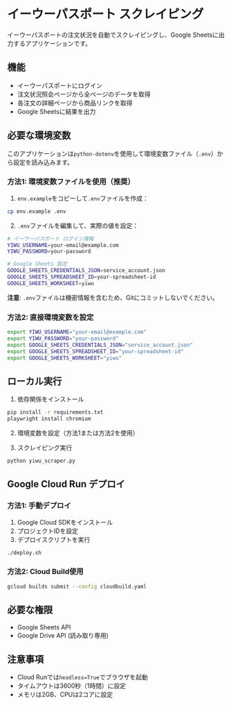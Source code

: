 # イーウーパスポート スクレイピング

イーウーパスポートの注文状況を自動でスクレイピングし、Google Sheetsに出力するアプリケーションです。

## 機能

- イーウーパスポートにログイン
- 注文状況照会ページから全ページのデータを取得
- 各注文の詳細ページから商品リンクを取得
- Google Sheetsに結果を出力

## 必要な環境変数

このアプリケーションは`python-dotenv`を使用して環境変数ファイル（`.env`）から設定を読み込みます。

### 方法1: 環境変数ファイルを使用（推奨）

1. `env.example`をコピーして`.env`ファイルを作成：
```bash
cp env.example .env
```

2. `.env`ファイルを編集して、実際の値を設定：
```bash
# イーウーパスポート ログイン情報
YIWU_USERNAME=your-email@example.com
YIWU_PASSWORD=your-password

# Google Sheets 設定
GOOGLE_SHEETS_CREDENTIALS_JSON=service_account.json
GOOGLE_SHEETS_SPREADSHEET_ID=your-spreadsheet-id
GOOGLE_SHEETS_WORKSHEET=yiwu
```

**注意**: `.env`ファイルは機密情報を含むため、Gitにコミットしないでください。

### 方法2: 直接環境変数を設定

```bash
export YIWU_USERNAME="your-email@example.com"
export YIWU_PASSWORD="your-password"
export GOOGLE_SHEETS_CREDENTIALS_JSON="service_account.json"
export GOOGLE_SHEETS_SPREADSHEET_ID="your-spreadsheet-id"
export GOOGLE_SHEETS_WORKSHEET="yiwu"
```

## ローカル実行

1. 依存関係をインストール
```bash
pip install -r requirements.txt
playwright install chromium
```

2. 環境変数を設定（方法1または方法2を使用）

3. スクレイピング実行
```bash
python yiwu_scraper.py
```

## Google Cloud Run デプロイ

### 方法1: 手動デプロイ

1. Google Cloud SDKをインストール
2. プロジェクトIDを設定
3. デプロイスクリプトを実行
```bash
./deploy.sh
```

### 方法2: Cloud Build使用

```bash
gcloud builds submit --config cloudbuild.yaml
```

## 必要な権限

- Google Sheets API
- Google Drive API (読み取り専用)

## 注意事項

- Cloud Runでは`headless=True`でブラウザを起動
- タイムアウトは3600秒（1時間）に設定
- メモリは2GB、CPUは2コアに設定
